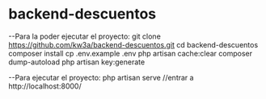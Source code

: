 # backend-descuentos
--Para la poder ejecutar el proyecto:
git clone https://github.com/kw3a/backend-descuentos.git
cd backend-descuentos
composer install
cp .env.example .env
php artisan cache:clear
composer dump-autoload
php artisan key:generate

--Para ejecutar el proyecto:
php artisan serve
//entrar a http://localhost:8000/